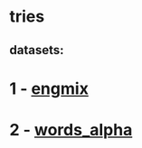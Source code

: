 # tries

## datasets:

# 1 - [engmix](http://www.mieliestronk.com/corncob_lowercase.txt)


# 2 - [words_alpha](https://github.com/dwyl/english-words)